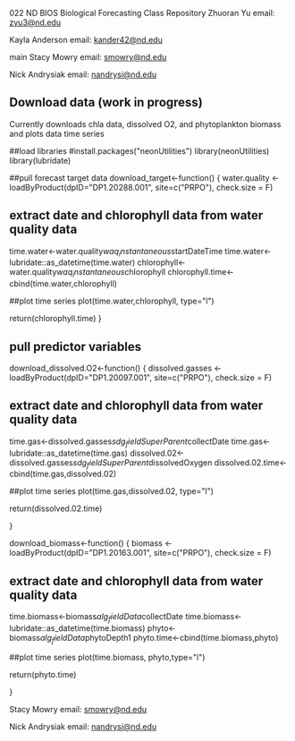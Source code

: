 022 ND BIOS Biological Forecasting Class Repository Zhuoran Yu email: zyu3@nd.edu

Kayla Anderson email: kander42@nd.edu

 main
Stacy Mowry email: smowry@nd.edu

Nick Andrysiak email: nandrysi@nd.edu

## Download data (work in progress)
Currently downloads chla data, dissolved O2, and phytoplankton biomass and plots data time series


##load libraries
#install.packages("neonUtilities")
library(neonUtilities)
library(lubridate)

##pull forecast target data
download_target<-function()
{
  water.quality <- loadByProduct(dpID="DP1.20288.001", 
                                 site=c("PRPO"),
                                 check.size = F)
  
  ## extract date and chlorophyll data from water quality data 
  time.water<-water.quality$waq_instantaneous$startDateTime
  time.water<-lubridate::as_datetime(time.water)
  chlorophyll<-water.quality$waq_instantaneous$chlorophyll
  chlorophyll.time<-cbind(time.water,chlorophyll)
  
  ##plot time series
  plot(time.water,chlorophyll, type="l")
  
  return(chlorophyll.time)
}

## pull predictor variables

download_dissolved.O2<-function()
{
  dissolved.gasses <- loadByProduct(dpID="DP1.20097.001", 
                                    site=c("PRPO"),
                                    check.size = F)
  
  ## extract date and chlorophyll data from water quality data 
  time.gas<-dissolved.gasses$sdg_fieldSuperParent$collectDate
  time.gas<-lubridate::as_datetime(time.gas)
  dissolved.02<-dissolved.gasses$sdg_fieldSuperParent$dissolvedOxygen
  dissolved.02.time<-cbind(time.gas,dissolved.02)
  
  ##plot time series
  plot(time.gas,dissolved.02, type="l")
  
  return(dissolved.02.time)
  
}



download_biomass<-function()
{
  biomass <- loadByProduct(dpID="DP1.20163.001", 
                           site=c("PRPO"),
                           check.size = F)
  
  ## extract date and chlorophyll data from water quality data 
  time.biomass<-biomass$alg_fieldData$collectDate
  time.biomass<-lubridate::as_datetime(time.biomass)
  phyto<-biomass$alg_fieldData$phytoDepth1
  phyto.time<-cbind(time.biomass,phyto)
  
  ##plot time series
  plot(time.biomass, phyto,type="l")
  
  return(phyto.time)
  
}

Stacy Mowry
email: smowry@nd.edu

Nick Andrysiak
email: nandrysi@nd.edu

